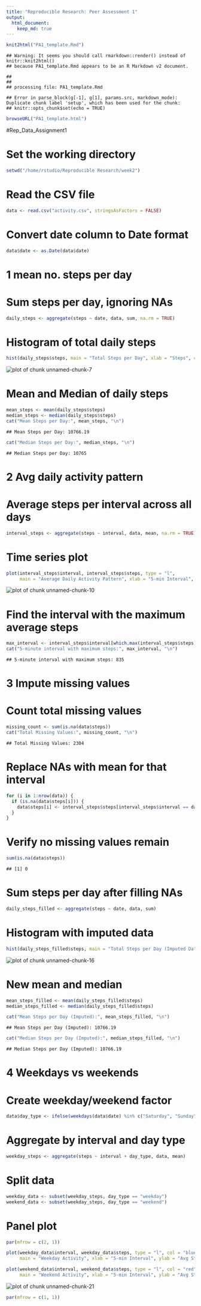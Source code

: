 ```yaml
---
title: "Reproducible Research: Peer Assessment 1"
output: 
  html_document:
    keep_md: true
---
```




```r
knit2html("PA1_template.Rmd")
```

```
## Warning: It seems you should call rmarkdown::render() instead of knitr::knit2html()
## because PA1_template.Rmd appears to be an R Markdown v2 document.
```

```
## 
## 
## processing file: PA1_template.Rmd
```

```
## Error in parse_block(g[-1], g[1], params.src, markdown_mode): Duplicate chunk label 'setup', which has been used for the chunk:
## knitr::opts_chunk$set(echo = TRUE)
```

```r
browseURL("PA1_template.html")
```

#Rep_Data_Assignment1

# Set the working directory

```r
setwd("/home/rstudio/Reproducible Research/week2")
```

# Read the CSV file

```r
data <- read.csv("activity.csv", stringsAsFactors = FALSE)
```
# Convert date column to Date format

```r
data$date <- as.Date(data$date)
```
# 1 mean no. steps per day
# Sum steps per day, ignoring NAs

```r
daily_steps <- aggregate(steps ~ date, data, sum, na.rm = TRUE)
```
# Histogram of total daily steps

```r
hist(daily_steps$steps, main = "Total Steps per Day", xlab = "Steps", col = "lightblue", breaks = 20)
```

![plot of chunk unnamed-chunk-7](figure/unnamed-chunk-7-1.png)
# Mean and Median of daily steps

```r
mean_steps <- mean(daily_steps$steps)
median_steps <- median(daily_steps$steps)
cat("Mean Steps per Day:", mean_steps, "\n")
```

```
## Mean Steps per Day: 10766.19
```

```r
cat("Median Steps per Day:", median_steps, "\n")
```

```
## Median Steps per Day: 10765
```

# 2 Avg daily activity pattern
# Average steps per interval across all days

```r
interval_steps <- aggregate(steps ~ interval, data, mean, na.rm = TRUE)
```
# Time series plot

```r
plot(interval_steps$interval, interval_steps$steps, type = "l",
     main = "Average Daily Activity Pattern", xlab = "5-min Interval", ylab = "Average Steps")
```

![plot of chunk unnamed-chunk-10](figure/unnamed-chunk-10-1.png)
# Find the interval with the maximum average steps

```r
max_interval <- interval_steps$interval[which.max(interval_steps$steps)]
cat("5-minute interval with maximum steps:", max_interval, "\n")
```

```
## 5-minute interval with maximum steps: 835
```

# 3 Impute missing values
# Count total missing values

```r
missing_count <- sum(is.na(data$steps))
cat("Total Missing Values:", missing_count, "\n")
```

```
## Total Missing Values: 2304
```

# Replace NAs with mean for that interval

```r
for (i in 1:nrow(data)) {
  if (is.na(data$steps[i])) {
    data$steps[i] <- interval_steps$steps[interval_steps$interval == data$interval[i]]
  }
}
```
# Verify no missing values remain

```r
sum(is.na(data$steps))
```

```
## [1] 0
```
# Sum steps per day after filling NAs

```r
daily_steps_filled <- aggregate(steps ~ date, data, sum)
```
# Histogram with imputed data

```r
hist(daily_steps_filled$steps, main = "Total Steps per Day (Imputed Data)", xlab = "Steps", col = "lightgreen", breaks = 20)
```

![plot of chunk unnamed-chunk-16](figure/unnamed-chunk-16-1.png)
# New mean and median

```r
mean_steps_filled <- mean(daily_steps_filled$steps)
median_steps_filled <- median(daily_steps_filled$steps)

cat("Mean Steps per Day (Imputed):", mean_steps_filled, "\n")
```

```
## Mean Steps per Day (Imputed): 10766.19
```

```r
cat("Median Steps per Day (Imputed):", median_steps_filled, "\n")
```

```
## Median Steps per Day (Imputed): 10766.19
```


# 4 Weekdays vs weekends
# Create weekday/weekend factor

```r
data$day_type <- ifelse(weekdays(data$date) %in% c("Saturday", "Sunday"), "weekend", "weekday")
```
# Aggregate by interval and day type

```r
weekday_steps <- aggregate(steps ~ interval + day_type, data, mean)
```
# Split data

```r
weekday_data <- subset(weekday_steps, day_type == "weekday")
weekend_data <- subset(weekday_steps, day_type == "weekend")
```
# Panel plot

```r
par(mfrow = c(2, 1))

plot(weekday_data$interval, weekday_data$steps, type = "l", col = "blue",
     main = "Weekday Activity", xlab = "5-min Interval", ylab = "Avg Steps")

plot(weekend_data$interval, weekend_data$steps, type = "l", col = "red",
     main = "Weekend Activity", xlab = "5-min Interval", ylab = "Avg Steps")
```

![plot of chunk unnamed-chunk-21](figure/unnamed-chunk-21-1.png)

```r
par(mfrow = c(1, 1))
```


